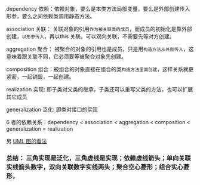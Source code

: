 
dependency  依赖：依赖对象，要么是本类方法局部变量，要么是外部创建传入形参，要么之间依赖类调用静态方法。

association 关联： 关联对象的引用```作为被关联类的成员```，而成员的初始化是靠外部创建，```以形参传入```，再以this 关联。可以双向关联，不需要先等对方创建。

aggregation 聚合： 被聚合的对象的引用也是成员，只是用```构造方法从外部传入```，这意味着跟关联不同，它必须要等被聚合对象先创建。

composition 组合：被组合的对象直接在组合的类```构造方法里面创建```，这样关系就更紧密，一起销毁，一起创建。

realization 实现: 即子类对父类的继承，子类还可以重写父类的方法，也可以扩展其它成员

generalization 泛化: 即类对接口的实现

6 者的依赖关系：dependency < association < aggregation < composition < generalization = realization

另 [UML 图的看法](https://blog.csdn.net/zhaxun/article/details/124048871)

### 总结： 三角实现是泛化，三角虚线是实现；依赖虚线箭头；单向关联实线箭头数字，双向关联数字实线两头；聚合空心菱形；组合实心菱形，


